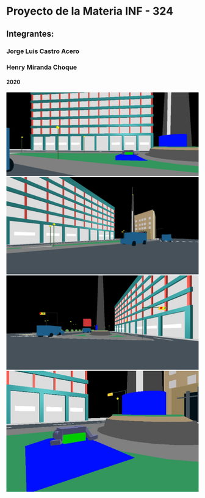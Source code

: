 # Proyecto de la Materia INF - 324

## Integrantes:

### Jorge Luis Castro Acero

### Henry Miranda Choque

#### 2020

![inge](project/images/inge.JPG)
![obelisco](project/images/obelisco.JPG)
![semaforo](project/images/semaforo.JPG)
![soldado](project/images/soldado.JPG)
